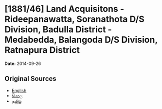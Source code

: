 # [1881/46] Land Acquisitons - Rideepanawatta, Soranathota D/S Division, Badulla District - Medabedda, Balangoda D/S Division, Ratnapura District

**Date:** 2014-09-26

## Original Sources

- [English](https://documents.gov.lk/view/extra-gazettes/2014/9/1881-46_E.pdf)
- [සිංහල](https://documents.gov.lk/view/extra-gazettes/2014/9/1881-46_S.pdf)
- [தமிழ்](https://documents.gov.lk/view/extra-gazettes/2014/9/1881-46_T.pdf)
